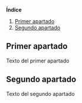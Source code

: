 **Índice**   
1. [Primer apartado](#id1)
2. [Segundo apartado](#id2)
## Primer apartado<a name="id1"></a>
Texto del primer apartado
## Segundo apartado<a name="id2"></a>
Texto del segundo apartado